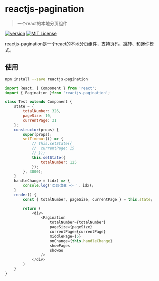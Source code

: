 # reactjs-pagination
> 一个react的本地分页组件

[![version](https://img.shields.io/npm/v/reactjs-pagination.svg?style=flat-square)](http://npm.im/reactjs-pagination)
[![MIT License](https://img.shields.io/npm/l/reactjs-pagination.svg?style=flat-square)](http://opensource.org/licenses/MIT)

reactjs-pagination是一个react的本地分页组件，支持页码、跳转、和迷你模式。

## 使用
```bash
npm install --save reactjs-pagination
```
```js
import React, { Component } from 'react';
import { Pagination }from 'reactjs-pagination';

class Test extends Component {
	state = {
		totalNumber: 326,
		pageSize: 10,
		currentPage: 31
	};
	constructor(props) {
		super(props);
		setTimeout(() => {
			// this.setState({
			// 	currentPage: 15
			// });
			this.setState({
				totalNumber: 125
			});
		}, 3000);
	}
	handleChange = (idx) => {
		console.log('页码改变 => ', idx);
	}
	render() {
		const { totalNumber, pageSize, currentPage } = this.state;

		return (
			<div>
				<Pagination
					totalNumber={totalNumber}
					pageSize={pageSize}
					currentPage={currentPage}
					middlePage={5}
					onChange={this.handleChange}
					showPages
					showGo
				/>
			</div>
		)
	}
}
```
